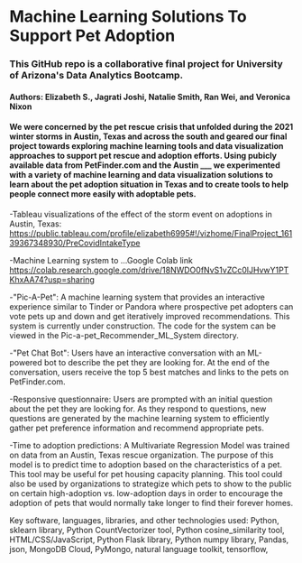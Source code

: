 # Machine Learning Solutions To Support Pet Adoption

### This GitHub repo is a collaborative final project for University of Arizona's Data Analytics Bootcamp.
#### Authors: Elizabeth S., Jagrati Joshi, Natalie Smith, Ran Wei, and Veronica Nixon

#### We were concerned by the pet rescue crisis that unfolded during the 2021 winter storms in Austin, Texas and across the south and geared our final project towards exploring machine learning tools and data visualization approaches to support pet rescue and adoption efforts. Using pubicly available data from PetFinder.com and the Austin ___ we experimented with a variety of machine learning and data visualization solutions to learn about the pet adoption situation in Texas and to create tools to help people connect more easily with adoptable pets.

-Tableau visualizations of the effect of the storm event on adoptions in Austin, Texas:  https://public.tableau.com/profile/elizabeth6995#!/vizhome/FinalProject_16139367348930/PreCovidIntakeType

-Machine Learning system to ...Google Colab link https://colab.research.google.com/drive/18NWDO0fNvS1vZCc0lJHvwY1PTKhxAA74?usp=sharing

-"Pic-A-Pet": A machine learning system that provides an interactive experience similar to Tinder or Pandora where prospective pet adopters can vote pets up and down and get iteratively improved recommendations. This system is currently under construction. The code for the system can be viewed in the Pic-a-pet_Recommender_ML_System directory.

-"Pet Chat Bot": Users have an interactive conversation with an ML-powered bot to describe the pet they are looking for. At the end of the conversation, users receive the top 5 best matches and links to the pets on PetFinder.com.

-Responsive questionnaire: Users are prompted with an initial question about the pet they are looking for. As they respond to questions, new questions are generated by the machine learning system to efficiently gather pet preference information and recommend appropriate pets.

-Time to adoption predictions: A Multivariate Regression Model was trained on data from an Austin, Texas rescue organization. The purpose of this model is to predict time to adoption based on the characteristics of a pet. This tool may be useful for pet housing capacity planning. This tool could also be used by organizations to strategize which pets to show to the public on certain high-adoption vs. low-adoption days in order to encourage the adoption of pets that would normally take longer to find their forever homes.

Key software, languages, libraries, and other technologies used: Python, sklearn library, Python CountVectorizer tool, Python cosine_similarity tool, HTML/CSS/JavaScript, Python Flask library, Python numpy library, Pandas, json, MongoDB Cloud, PyMongo, natural language toolkit, tensorflow, 
